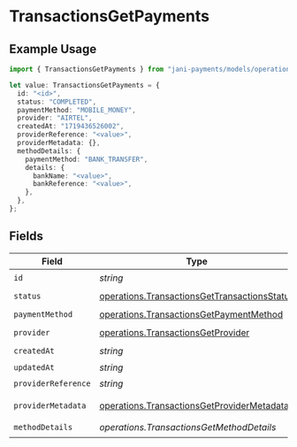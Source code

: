 # TransactionsGetPayments

## Example Usage

```typescript
import { TransactionsGetPayments } from "jani-payments/models/operations";

let value: TransactionsGetPayments = {
  id: "<id>",
  status: "COMPLETED",
  paymentMethod: "MOBILE_MONEY",
  provider: "AIRTEL",
  createdAt: "1719436526002",
  providerReference: "<value>",
  providerMetadata: {},
  methodDetails: {
    paymentMethod: "BANK_TRANSFER",
    details: {
      bankName: "<value>",
      bankReference: "<value>",
    },
  },
};
```

## Fields

| Field                                                                                                        | Type                                                                                                         | Required                                                                                                     | Description                                                                                                  |
| ------------------------------------------------------------------------------------------------------------ | ------------------------------------------------------------------------------------------------------------ | ------------------------------------------------------------------------------------------------------------ | ------------------------------------------------------------------------------------------------------------ |
| `id`                                                                                                         | *string*                                                                                                     | :heavy_check_mark:                                                                                           | N/A                                                                                                          |
| `status`                                                                                                     | [operations.TransactionsGetTransactionsStatus](../../models/operations/transactionsgettransactionsstatus.md) | :heavy_check_mark:                                                                                           | N/A                                                                                                          |
| `paymentMethod`                                                                                              | [operations.TransactionsGetPaymentMethod](../../models/operations/transactionsgetpaymentmethod.md)           | :heavy_check_mark:                                                                                           | N/A                                                                                                          |
| `provider`                                                                                                   | [operations.TransactionsGetProvider](../../models/operations/transactionsgetprovider.md)                     | :heavy_check_mark:                                                                                           | N/A                                                                                                          |
| `createdAt`                                                                                                  | *string*                                                                                                     | :heavy_check_mark:                                                                                           | N/A                                                                                                          |
| `updatedAt`                                                                                                  | *string*                                                                                                     | :heavy_minus_sign:                                                                                           | N/A                                                                                                          |
| `providerReference`                                                                                          | *string*                                                                                                     | :heavy_check_mark:                                                                                           | N/A                                                                                                          |
| `providerMetadata`                                                                                           | [operations.TransactionsGetProviderMetadata](../../models/operations/transactionsgetprovidermetadata.md)     | :heavy_check_mark:                                                                                           | Any valid JSON value                                                                                         |
| `methodDetails`                                                                                              | *operations.TransactionsGetMethodDetails*                                                                    | :heavy_check_mark:                                                                                           | N/A                                                                                                          |